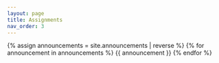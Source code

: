 ```yaml
---
layout: page
title: Assignments
nav_order: 3
---
```


{% assign announcements = site.announcements | reverse %}
{% for announcement in announcements %}
{{ announcement }}
{% endfor %}